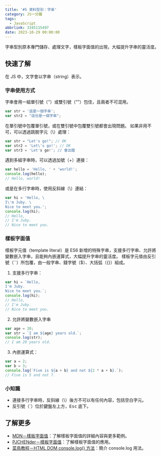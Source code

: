 ```yaml
---
title: '#5 資料型別：字串'
category: JS一分鐘
tags:
  - JavaScript
abbrlink: 3345115497
date: 2023-10-29 00:00:00
---
```

字串型別原本專門儲存、處理文字，樣板字面值的出現，大幅提升字串的靈活度。
<!--more-->
## 快速了解
在 JS 中，文字會以字串（string）表示。
### 字串使用方式
字串會用一組單引號（’’）或雙引號（””）包住，且兩者不可混用。
```jsx
var str = '這是一個字串';
var str2 = "這也是一個字串";
```
在單引號中包覆單引號，或在雙引號中包覆雙引號都會出現問題。
如果非用不可，可以透過跳脫字元（\）處理：
```jsx
var str = "Let's go!"; // OK
var str2 = 'Let\'s go!'; // OK
var str3 = 'Let's go!'; // 會出錯
```
遇到多組字串時，可以透過加號（+）連接：
```jsx
var hello = 'Hello, ' + 'world!'; 
console.log(hello);
// Hello, world!
```
或是在多行字串時，使用反斜線（\）連結：
```jsx
var hi = 'Hello, \
I\'m Juby. \
Nice to meet you.';
console.log(hi);
// Hello,
// I'm Juby.
// Nice to meet you.
```
### 樣板字面值
樣板字元值（template literal）是 ES6 新增的特殊字串，支援多行字串、允許將變數嵌入字串，且能夠內嵌運算式，大幅提升字串的靈活度。
樣板字元值由反引號（``）所包覆，由一般字串、錢字號（$）、大括弧（{}）組成。
1. 支援多行字串：
```jsx
var hi = `Hello, 
I'm Juby.
Nice to meet you.`;
console.log(hi);
// Hello,
// I'm Juby.
// Nice to meet you.
```
2. 允許將變數嵌入字串
```jsx
var age = 20;
var str = `I am ${age} years old.`;
console.log(str);
// I am 20 years old.
```
3. 內嵌運算式：
```jsx
var a = 2;
var b = 3;
console.log(`Five is ${a + b} and not ${2 * a + b}.`);
// Five is 5 and not 7.
```
### 小知識
- 連接多行字串時，反斜線（\）後方不可以有任何內容，包括空白字元。
- 反引號（`）位於鍵盤左上方，<kbd>Esc</kbd> 底下。
## 了解更多
- [MDN－樣板字面值](https://developer.mozilla.org/zh-TW/docs/Web/JavaScript/Reference/Template_literals)：了解樣板字面值的詳細內容與更多範例。
- [PJCHENder－樣板字面值](https://pjchender.dev/react-bootcamp/docs/book/ch1/1-3)：了解樣板字面值的應用。
- [菜鳥教程－HTML DOM console.log() 方法](https://www.runoob.com/jsref/met-console-log.html)：簡介 console.log 用法。